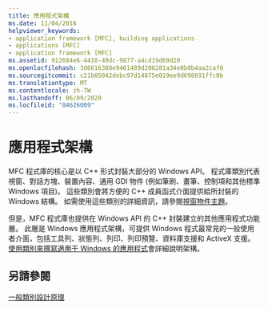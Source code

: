 ```yaml
---
title: 應用程式架構
ms.date: 11/04/2016
helpviewer_keywords:
- application framework [MFC], building applications
- applications [MFC]
- application framework [MFC]
ms.assetid: 912684e6-4418-49dc-9877-a4cd19d69d20
ms.openlocfilehash: 3d6616380e9461489d208281a34e0b0b4aa2caf0
ms.sourcegitcommit: c21b05042debc97d14875e019ee9d698691ffc0b
ms.translationtype: MT
ms.contentlocale: zh-TW
ms.lasthandoff: 06/09/2020
ms.locfileid: "84626009"
---
```

# <a name="application-framework"></a>應用程式架構

MFC 程式庫的核心是以 C++ 形式封裝大部分的 Windows API。 程式庫類別代表視窗、對話方塊、裝置內容、通用 GDI 物件 (例如筆刷、畫筆、控制項和其他標準 Windows 項目)。 這些類別會將方便的 C++ 成員函式介面提供給所封裝的 Windows 結構。 如需使用這些類別的詳細資訊，請參閱[視窗物件主題](window-objects.md)。

但是，MFC 程式庫也提供在 Windows API 的 C++ 封裝建立的其他應用程式功能層。 此層是 Windows 應用程式架構，可提供 Windows 程式最常見的一般使用者介面，包括工具列、狀態列、列印、列印預覽、資料庫支援和 ActiveX 支援。 [使用類別來撰寫適用于 Windows 的應用程式](using-the-classes-to-write-applications-for-windows.md)會詳細說明架構。

## <a name="see-also"></a>另請參閱

[一般類別設計原理](general-class-design-philosophy.md)
